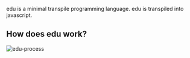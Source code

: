 
edu is a minimal transpile programming language. edu is transpiled into javascript. <br/>

## How does edu work? <br/>
![edu-process](https://user-images.githubusercontent.com/61096394/196007501-8769e9be-c7f0-466f-b65b-fb31dca20eb4.PNG)
